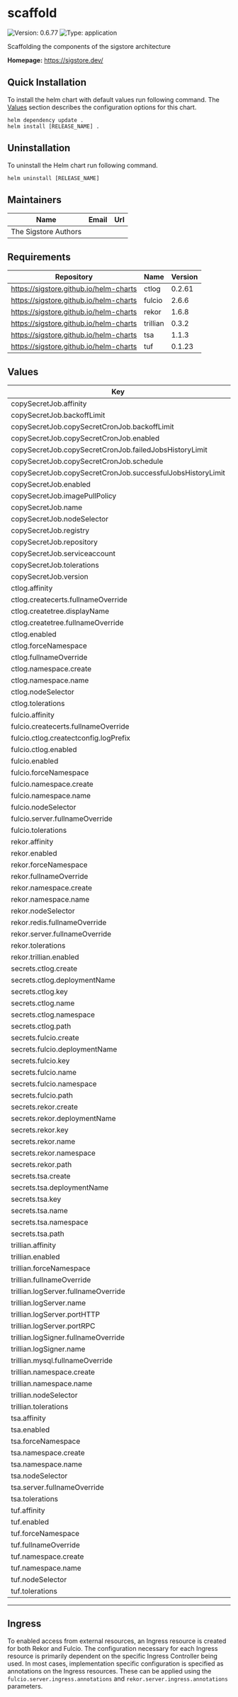 # scaffold

<!-- This README.md is generated. Please edit README.md.gotmpl -->

![Version: 0.6.77](https://img.shields.io/badge/Version-0.6.77-informational?style=flat-square) ![Type: application](https://img.shields.io/badge/Type-application-informational?style=flat-square)

Scaffolding the components of the sigstore architecture

**Homepage:** <https://sigstore.dev/>

## Quick Installation

To install the helm chart with default values run following command.
The [Values](#Values) section describes the configuration options for this chart.

```shell
helm dependency update .
helm install [RELEASE_NAME] .
```

## Uninstallation

To uninstall the Helm chart run following command.

```shell
helm uninstall [RELEASE_NAME]
```

## Maintainers

| Name | Email | Url |
| ---- | ------ | --- |
| The Sigstore Authors |  |  |

## Requirements

| Repository | Name | Version |
|------------|------|---------|
| https://sigstore.github.io/helm-charts | ctlog | 0.2.61 |
| https://sigstore.github.io/helm-charts | fulcio | 2.6.6 |
| https://sigstore.github.io/helm-charts | rekor | 1.6.8 |
| https://sigstore.github.io/helm-charts | trillian | 0.3.2 |
| https://sigstore.github.io/helm-charts | tsa | 1.1.3 |
| https://sigstore.github.io/helm-charts | tuf | 0.1.23 |

## Values

| Key | Type | Default | Description |
|-----|------|---------|-------------|
| copySecretJob.affinity | object | `{}` |  |
| copySecretJob.backoffLimit | int | `6` |  |
| copySecretJob.copySecretCronJob.backoffLimit | int | `2` |  |
| copySecretJob.copySecretCronJob.enabled | bool | `false` |  |
| copySecretJob.copySecretCronJob.failedJobsHistoryLimit | int | `1` |  |
| copySecretJob.copySecretCronJob.schedule | string | `"*/5 * * * 1-5"` |  |
| copySecretJob.copySecretCronJob.successfulJobsHistoryLimit | int | `1` |  |
| copySecretJob.enabled | bool | `false` |  |
| copySecretJob.imagePullPolicy | string | `"IfNotPresent"` |  |
| copySecretJob.name | string | `"copy-secrets-job"` |  |
| copySecretJob.nodeSelector | object | `{}` |  |
| copySecretJob.registry | string | `"docker.io"` |  |
| copySecretJob.repository | string | `"alpine/k8s"` |  |
| copySecretJob.serviceaccount | string | `"tuf-secret-copy-job"` |  |
| copySecretJob.tolerations | list | `[]` |  |
| copySecretJob.version | string | `"sha256:fb0d2db81fb0f98abb1adf5246d6f0f4d19f34031afe4759cb7ad8e2eb8d2c01"` |  |
| ctlog.affinity | object | `{}` |  |
| ctlog.createcerts.fullnameOverride | string | `"ctlog-createcerts"` |  |
| ctlog.createtree.displayName | string | `"ctlog-tree"` |  |
| ctlog.createtree.fullnameOverride | string | `"ctlog-createtree"` |  |
| ctlog.enabled | bool | `true` |  |
| ctlog.forceNamespace | string | `"ctlog-system"` |  |
| ctlog.fullnameOverride | string | `"ctlog"` |  |
| ctlog.namespace.create | bool | `true` |  |
| ctlog.namespace.name | string | `"ctlog-system"` |  |
| ctlog.nodeSelector | object | `{}` |  |
| ctlog.tolerations | list | `[]` |  |
| fulcio.affinity | object | `{}` |  |
| fulcio.createcerts.fullnameOverride | string | `"fulcio-createcerts"` |  |
| fulcio.ctlog.createctconfig.logPrefix | string | `"sigstorescaffolding"` |  |
| fulcio.ctlog.enabled | bool | `false` |  |
| fulcio.enabled | bool | `true` |  |
| fulcio.forceNamespace | string | `"fulcio-system"` |  |
| fulcio.namespace.create | bool | `true` |  |
| fulcio.namespace.name | string | `"fulcio-system"` |  |
| fulcio.nodeSelector | object | `{}` |  |
| fulcio.server.fullnameOverride | string | `"fulcio-server"` |  |
| fulcio.tolerations | list | `[]` |  |
| rekor.affinity | object | `{}` |  |
| rekor.enabled | bool | `true` |  |
| rekor.forceNamespace | string | `"rekor-system"` |  |
| rekor.fullnameOverride | string | `"rekor"` |  |
| rekor.namespace.create | bool | `true` |  |
| rekor.namespace.name | string | `"rekor-system"` |  |
| rekor.nodeSelector | object | `{}` |  |
| rekor.redis.fullnameOverride | string | `"rekor-redis"` |  |
| rekor.server.fullnameOverride | string | `"rekor-server"` |  |
| rekor.tolerations | list | `[]` |  |
| rekor.trillian.enabled | bool | `false` |  |
| secrets.ctlog.create | bool | `false` |  |
| secrets.ctlog.deploymentName | string | `"ctlog"` |  |
| secrets.ctlog.key | string | `"public"` |  |
| secrets.ctlog.name | string | `"ctlog-public-key"` |  |
| secrets.ctlog.namespace | string | `"ctlog-system"` |  |
| secrets.ctlog.path | string | `"ctfe.pub"` |  |
| secrets.fulcio.create | bool | `false` |  |
| secrets.fulcio.deploymentName | string | `"fulcio-server"` |  |
| secrets.fulcio.key | string | `"cert"` |  |
| secrets.fulcio.name | string | `"fulcio-server-secret"` |  |
| secrets.fulcio.namespace | string | `"fulcio-system"` |  |
| secrets.fulcio.path | string | `"fulcio_v1.crt.pem"` |  |
| secrets.rekor.create | bool | `false` |  |
| secrets.rekor.deploymentName | string | `"rekor-server"` |  |
| secrets.rekor.key | string | `"key"` |  |
| secrets.rekor.name | string | `"rekor-public-key"` |  |
| secrets.rekor.namespace | string | `"rekor-system"` |  |
| secrets.rekor.path | string | `"rekor.pub"` |  |
| secrets.tsa.create | bool | `false` |  |
| secrets.tsa.deploymentName | string | `"tsa-server"` |  |
| secrets.tsa.key | string | `"cert-chain"` |  |
| secrets.tsa.name | string | `"tsa-cert-chain"` |  |
| secrets.tsa.namespace | string | `"tsa-system"` |  |
| secrets.tsa.path | string | `"tsa.certchain.pem"` |  |
| trillian.affinity | object | `{}` |  |
| trillian.enabled | bool | `true` |  |
| trillian.forceNamespace | string | `"trillian-system"` |  |
| trillian.fullnameOverride | string | `"trillian"` |  |
| trillian.logServer.fullnameOverride | string | `"trillian-logserver"` |  |
| trillian.logServer.name | string | `"trillian-logserver"` |  |
| trillian.logServer.portHTTP | int | `8090` |  |
| trillian.logServer.portRPC | int | `8091` |  |
| trillian.logSigner.fullnameOverride | string | `"trillian-logsigner"` |  |
| trillian.logSigner.name | string | `"trillian-logsigner"` |  |
| trillian.mysql.fullnameOverride | string | `"trillian-mysql"` |  |
| trillian.namespace.create | bool | `true` |  |
| trillian.namespace.name | string | `"trillian-system"` |  |
| trillian.nodeSelector | object | `{}` |  |
| trillian.tolerations | list | `[]` |  |
| tsa.affinity | object | `{}` |  |
| tsa.enabled | bool | `false` |  |
| tsa.forceNamespace | string | `"tsa-system"` |  |
| tsa.namespace.create | bool | `true` |  |
| tsa.namespace.name | string | `"tsa-system"` |  |
| tsa.nodeSelector | object | `{}` |  |
| tsa.server.fullnameOverride | string | `"tsa-server"` |  |
| tsa.tolerations | list | `[]` |  |
| tuf.affinity | object | `{}` |  |
| tuf.enabled | bool | `false` |  |
| tuf.forceNamespace | string | `"tuf-system"` |  |
| tuf.fullnameOverride | string | `"tuf"` |  |
| tuf.namespace.create | bool | `true` |  |
| tuf.namespace.name | string | `"tuf-system"` |  |
| tuf.nodeSelector | object | `{}` |  |
| tuf.tolerations | list | `[]` |  |

----------------------------------------------

## Ingress

To enabled access from external resources, an Ingress resource is created for both Rekor and Fulcio. The configuration necessary for each Ingress resource is primarily dependent on the specific Ingress Controller being used. In most cases, implementation specific configuration is specified as annotations on the Ingress resources. These can be applied using the `fulcio.server.ingress.annotations` and `rekor.server.ingress.annotations` parameters.
